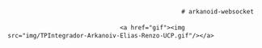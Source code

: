                                                     # arkanoid-websocket

                                   <a href="gif"><img src="img/TPIntegrador-Arkanoiv-Elias-Renzo-UCP.gif"/></a>
